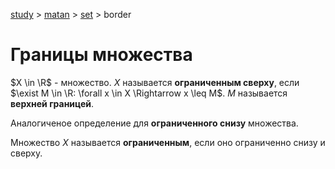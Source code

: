 [study](../../) > [matan](../../) > [set](../) > border

# Границы множества

$X \in \R$ - множество. $X$ называется **ограниченным сверху**, если $\exist M \in \R: \forall x \in X \Rightarrow x \leq M$. $M$ называется **верхней границей**.

Аналогиченое определение для **ограниченного снизу** множества.

Множество $X$ называется **ограниченным**, если оно ограниченно снизу и сверху.